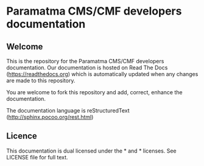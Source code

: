 # Paramatma CMS/CMF developers documentation

## Welcome

This is the repository for the Paramatma CMS/CMF developers documentation.
Our documentation is hosted on Read The Docs (https://readthedocs.org) which
is automatically updated when any changes are made to this repository.

You are welcome to fork this repository and add, correct, enhance the
documentation.

The documentation language is reStructuredText (http://sphinx.pocoo.org/rest.html)

## Licence

This documentation is dual licensed under the * and * licenses.
See LICENSE file for full text.
